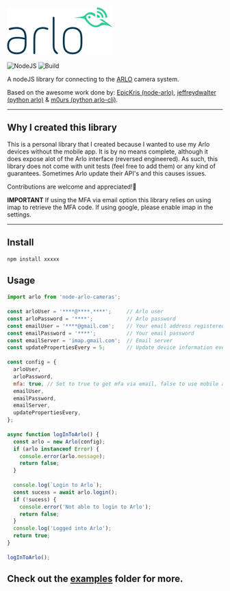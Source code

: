 ![](arlo-logo.png)

![NodeJS](https://badges.aleen42.com/src/node.svg) ![Build](https://github.com/johneppillar/arlo/workflows/BUILD/badge.svg)

A nodeJS library for connecting to the [ARLO](https://arlo.com) camera system.

Based on the awesome work done by: [EpicKris (node-arlo)](https://github.com/EpicKris/node-arlo), [jeffreydwalter (python arlo)](https://github.com/jeffreydwalter/arlo) & [m0urs (python arlo-cli)](https://github.com/m0urs/arlo-cl).

---

## Why I created this library

This is a personal library that I created because I wanted to use my Arlo devices without the mobile app. It is by no means complete, although it does expose alot of the Arlo interface (reversed engineered). As such, this library does not come with unit tests (feel free to add them) or any kind of guarantees. Sometimes Arlo update their API's and this causes issues. 

Contributions are welcome and appreciated!🙏

__IMPORTANT__ If using the MFA via email option this library relies on using imap to retrieve the MFA code. If using google, please enable imap in the settings.

---

## Install

```sh
npm install xxxxx
```

## Usage

```javascript
import arlo from 'node-arlo-cameras';

const arloUser = '****@****.****';     // Arlo user
const arloPassword = '****';           // Arlo password
const emailUser = '****@gmail.com';    // Your email address registered to receive MFA
const emailPassword = '****';          // Your email password
const emailServer = 'imap.gmail.com';  // Email server
const updatePropertiesEvery = 5;       // Update device information every x minutes

const config = {
  arloUser,
  arloPassword,
  mfa: true, // Set to true to get mfa via email, false to use mobile app token
  emailUser,
  emailPassword,
  emailServer,
  updatePropertiesEvery,
};

async function logInToArlo() {
  const arlo = new Arlo(config);
  if (arlo instanceof Error) {
    console.error(arlo.message);
    return false;
  }

  console.log(`Login to Arlo`);
  const sucess = await arlo.login();
  if (!sucess) {
    console.error('Not able to login to Arlo');
    return false;
  }
  console.log('Logged into Arlo');
  return true;
}

logInToArlo();

```

## Check out the [examples](https://github.com/johneppillar/arlo/examples) folder for more.
